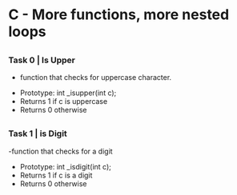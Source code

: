 # C - More functions, more nested loops
## ##
### Task 0 | Is Upper
- function that checks for uppercase character.
* Prototype: int _isupper(int c);
* Returns 1 if c is uppercase
* Returns 0 otherwise
## ##
### Task 1 | is Digit
-function that checks for a digit
* Prototype: int _isdigit(int c);
* Returns 1 if c is a digit
* Returns 0 otherwise

